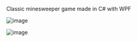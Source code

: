 Classic minesweeper game made in C# with WPF

![image](https://github.com/NikoMaersk/Minesweeper/assets/114466889/a1ae7879-21e7-4600-bf01-683a4a7c697f)

![image](https://github.com/NikoMaersk/Minesweeper/assets/114466889/eede9dcd-ac1b-4215-88f3-466bad9f900e)
